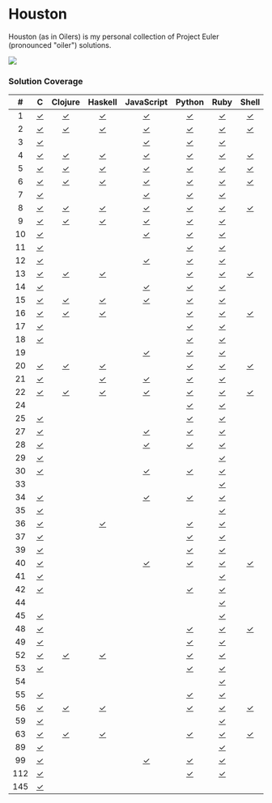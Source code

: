 Houston
=======

Houston (as in Oilers) is my personal collection of Project Euler (pronounced "oiler") solutions.

![](http://projecteuler.net/profile/threeifbywhiskey.png?t=1391809998)

### Solution Coverage

\#|C|Clojure|Haskell|JavaScript|Python|Ruby|Shell|Vim
:-:|:-:|:-:|:-:|:-:|:-:|:-:|:-:|:-:
1|[✓](c/1.c)|[✓](clj/1.clj)|[✓](hs/1.hs)|[✓](js/1.js)|[✓](py/1.py)|[✓](rb/1.rb)|[✓](sh/1.sh)|[✓](vim/1.vim)
2|[✓](c/2.c)|[✓](clj/2.clj)|[✓](hs/2.hs)|[✓](js/2.js)|[✓](py/2.py)|[✓](rb/2.rb)|[✓](sh/2.sh)|[✓](vim/2.vim)
3|[✓](c/3.c)|||[✓](js/3.js)|[✓](py/3.py)|[✓](rb/3.rb)||
4|[✓](c/4.c)|[✓](clj/4.clj)|[✓](hs/4.hs)|[✓](js/4.js)|[✓](py/4.py)|[✓](rb/4.rb)|[✓](sh/4.sh)|[✓](vim/4.vim)
5|[✓](c/5.c)|[✓](clj/5.clj)|[✓](hs/5.hs)|[✓](js/5.js)|[✓](py/5.py)|[✓](rb/5.rb)|[✓](sh/5.sh)|[✓](vim/5.vim)
6|[✓](c/6.c)|[✓](clj/6.clj)|[✓](hs/6.hs)|[✓](js/6.js)|[✓](py/6.py)|[✓](rb/6.rb)|[✓](sh/6.sh)|[✓](vim/6.vim)
7|[✓](c/7.c)|||[✓](js/7.js)|[✓](py/7.py)|[✓](rb/7.rb)||
8|[✓](c/8.c)|[✓](clj/8.clj)|[✓](hs/8.hs)|[✓](js/8.js)|[✓](py/8.py)|[✓](rb/8.rb)|[✓](sh/8.sh)|
9|[✓](c/9.c)|[✓](clj/9.clj)|[✓](hs/9.hs)|[✓](js/9.js)|[✓](py/9.py)|[✓](rb/9.rb)||
10|[✓](c/10.c)|||[✓](js/10.js)|[✓](py/10.py)|[✓](rb/10.rb)||
11|[✓](c/11.c)||||[✓](py/11.py)|[✓](rb/11.rb)||
12|[✓](c/12.c)|||[✓](js/12.js)|[✓](py/12.py)|[✓](rb/12.rb)||
13|[✓](c/13.c)|[✓](clj/13.clj)|[✓](hs/13.hs)||[✓](py/13.py)|[✓](rb/13.rb)|[✓](sh/13.sh)|[✓](vim/13.vim)
14|[✓](c/14.c)|||[✓](js/14.js)|[✓](py/14.py)|[✓](rb/14.rb)||
15|[✓](c/15.c)|[✓](clj/15.clj)|[✓](hs/15.hs)|[✓](js/15.js)|[✓](py/15.py)|[✓](rb/15.rb)||
16|[✓](c/16.c)|[✓](clj/16.clj)|[✓](hs/16.hs)||[✓](py/16.py)|[✓](rb/16.rb)|[✓](sh/16.sh)|[✓](vim/16.vim)
17|[✓](c/17.c)||||[✓](py/17.py)|[✓](rb/17.rb)||
18|[✓](c/18.c)||||[✓](py/18.py)|[✓](rb/18.rb)||
19||||[✓](js/19.js)|[✓](py/19.py)|[✓](rb/19.rb)||
20|[✓](c/20.c)|[✓](clj/20.clj)|[✓](hs/20.hs)||[✓](py/20.py)|[✓](rb/20.rb)|[✓](sh/20.sh)|[✓](vim/20.vim)
21|[✓](c/21.c)||[✓](hs/21.hs)|[✓](js/21.js)|[✓](py/21.py)|[✓](rb/21.rb)||
22|[✓](c/22.c)|[✓](clj/22.clj)|[✓](hs/22.hs)|[✓](js/22.js)|[✓](py/22.py)|[✓](rb/22.rb)|[✓](sh/22.sh)|[✓](vim/22.vim)
24|||||[✓](py/24.py)|[✓](rb/24.rb)||
25|[✓](c/25.c)||||[✓](py/25.py)|[✓](rb/25.rb)||
27|[✓](c/27.c)|||[✓](js/27.js)|[✓](py/27.py)|[✓](rb/27.rb)||
28|[✓](c/28.c)|||[✓](js/28.js)|[✓](py/28.py)|[✓](rb/28.rb)||
29|[✓](c/29.c)|||||[✓](rb/29.rb)||
30|[✓](c/30.c)|||[✓](js/30.js)|[✓](py/30.py)|[✓](rb/30.rb)||
33||||||[✓](rb/33.rb)||
34|[✓](c/34.c)|||[✓](js/34.js)|[✓](py/34.py)|[✓](rb/34.rb)||
35|[✓](c/35.c)|||||[✓](rb/35.rb)||
36|[✓](c/36.c)||[✓](hs/36.hs)||[✓](py/36.py)|[✓](rb/36.rb)||
37|[✓](c/37.c)||||[✓](py/37.py)|[✓](rb/37.rb)||
39|[✓](c/39.c)||||[✓](py/39.py)|[✓](rb/39.rb)||
40|[✓](c/40.c)|||[✓](js/40.js)|[✓](py/40.py)|[✓](rb/40.rb)|[✓](sh/40.sh)|
41|[✓](c/41.c)|||||[✓](rb/41.rb)||
42|[✓](c/42.c)||||[✓](py/42.py)|[✓](rb/42.rb)||
44||||||[✓](rb/44.rb)||
45|[✓](c/45.c)|||||[✓](rb/45.rb)||
48|[✓](c/48.c)||||[✓](py/48.py)|[✓](rb/48.rb)|[✓](sh/48.sh)|
49|[✓](c/49.c)||||[✓](py/49.py)|[✓](rb/49.rb)||
52|[✓](c/52.c)|[✓](clj/52.clj)|[✓](hs/52.hs)||[✓](py/52.py)|[✓](rb/52.rb)||
53|[✓](c/53.c)||||[✓](py/53.py)|[✓](rb/53.rb)||
54||||||[✓](rb/54.rb)||
55|[✓](c/55.c)||||[✓](py/55.py)|[✓](rb/55.rb)||
56|[✓](c/56.c)|[✓](clj/56.clj)|[✓](hs/56.hs)||[✓](py/56.py)|[✓](rb/56.rb)|[✓](sh/56.sh)|
59|[✓](c/59.c)|||||[✓](rb/59.rb)||
63|[✓](c/63.c)|[✓](clj/63.clj)|[✓](hs/63.hs)||[✓](py/63.py)|[✓](rb/63.rb)|[✓](sh/63.sh)|
89|[✓](c/89.c)|||||[✓](rb/89.rb)||
99|[✓](c/99.c)|||[✓](js/99.js)|[✓](py/99.py)|[✓](rb/99.rb)||
112|[✓](c/112.c)||||[✓](py/112.py)|[✓](rb/112.rb)||
145|[✓](c/145.c)|||||||
